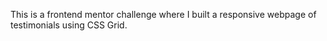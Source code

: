 This is a frontend mentor challenge where I built a responsive webpage of testimonials using CSS Grid.